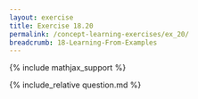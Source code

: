```yaml
---
layout: exercise
title: Exercise 18.20
permalink: /concept-learning-exercises/ex_20/
breadcrumb: 18-Learning-From-Examples
---
```


{% include mathjax_support %}

<div><i class="arrow-up loader" data-chapter="concept-learning-exercises" data-exercise="ex_20" data-rating="0"></i></div>
{% include_relative question.md %}
